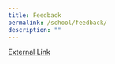 ```yaml
---
title: Feedback
permalink: /school/feedback/
description: ""
---
```

<a href="https://forms.cwp.gov.sg/dunearnsec/FormIKF51">External Link</a>